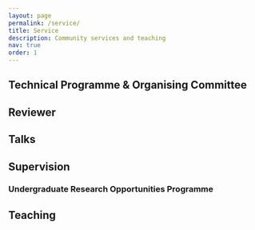 ```yaml
---
layout: page
permalink: /service/
title: Service
description: Community services and teaching
nav: true
order: 1
---
```


<h2>Technical Programme & Organising Committee</h2>

<h2>Reviewer</h2>

<h2>Talks</h2>

<h2>Supervision</h2>
<h3>Undergraduate Research Opportunities Programme</h3>

<h2>Teaching</h2>